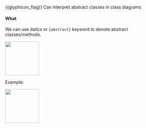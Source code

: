 <span id="prereqs"></span>

<span id="outcomes">{{glyphicon_flag}} Can interpret abstract classes in class diagrams</span>

<div id="title">

#### What

</div>

<div id="body">

We can use _italics_ or `{abstract}` keyword to denote abstract classes/methods.

<img src="{{baseUrl}}/uml/classDiagrams/abstractClasses/what/images/notation.png" height="110" />
<p/>

<tip-box>

Example:

<img src="{{baseUrl}}/uml/classDiagrams/abstractClasses/what/images/staff.png" height="110" />
<p/>

</tip-box>

</div>

<div id="extras">
</div>